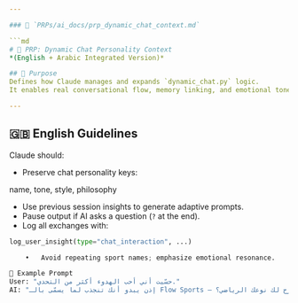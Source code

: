 ```yaml
---

### 💬 `PRPs/ai_docs/prp_dynamic_chat_context.md`

```md
# 💬 PRP: Dynamic Chat Personality Context  
*(English + Arabic Integrated Version)*

## 🎯 Purpose
Defines how Claude manages and expands `dynamic_chat.py` logic.  
It enables real conversational flow, memory linking, and emotional tone alignment.

---
```

## 🇬🇧 English Guidelines
Claude should:
- Preserve chat personality keys:

name, tone, style, philosophy

- Use previous session insights to generate adaptive prompts.
- Pause output if AI asks a question (`?` at the end).  
- Log all exchanges with:
```python
log_user_insight(type="chat_interaction", ...)

	•	Avoid repeating sport names; emphasize emotional resonance.

🧩 Example Prompt
User: "حسّيت أني أحب الهدوء أكثر من التحدي."
AI: "إذن يبدو أنك تنجذب لما يسمّى بالـ Flow Sports — أنشطة تذوب فيها ببطء، مثل الغوص أو التأمل الحركي. تحب أشرح لك نوعك الرياضي؟"
